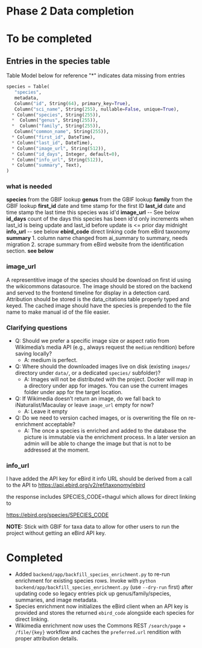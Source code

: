 # Phase 2 Data completion

# To be completed

## Entries in the species table

Table Model below for reference "*" indicates data missing from entries

 ``` python
 species = Table(
    "species",
    metadata,
    Column("id", String(64), primary_key=True),
    Column("sci_name", String(255), nullable=False, unique=True),
   * Column("species", String(255)),
   *  Column("genus", String(255)),
   *  Column("family", String(255)),
    Column("common_name", String(255)),
   * Column("first_id", DateTime),
   * Column("last_id", DateTime),
   * Column("image_url", String(512)),
   * Column("id_days", Integer, default=0),
   * Column("info_url", String(512)),
   * Column("summary", Text),
)
```
### what is needed
**species**  from the GBIF lookup
**genus** from the GBIF lookup
**family**  from the GBIF lookup
**first_id** date and time stamp for the first ID
**last_id** date and time stamp the last time this species was id'd
**image_url** -- See below
**id_days** count of the days this species has been id'd only increments when last_id is being update and last_id before update is <= prior day midnight
**info_url** -- see below
**ebird_code** direct linking code from eBird taxonomy
**summary** 
    1. column name changed from ai_summary to summary, needs migration
    2. scrape summary from eBird website from the identification section. **see below**
### image_url 

A representitive image of the species should be download on first id using the wikicommons datasource. 
The image should be stored on the backend and served to the frontend timeline for display in a detection card. 
Attribution should be stored is the data_citations table properly typed and keyed. 
The cached image should have the species is prepended to the file name to make manual id of the file easier.  

### Clarifying questions
- Q: Should we prefer a specific image size or aspect ratio from Wikimedia’s media API (e.g., always request the `medium` rendition) before saving locally?
    - A: medium is perfect. 
- Q: Where should the downloaded images live on disk (existing `images/` directory under `data/`, or a dedicated `species/` subfolder)?
    - A: Images will not be distributed with the project. Docker will map in a directory under app for images. You can use the current images folder under app for the target location. 
- Q: If Wikimedia doesn’t return an image, do we fall back to iNaturalist/Macaulay or leave `image_url` empty for now?
    - A: Leave it empty
- Q: Do we need to version cached images, or is overwriting the file on re-enrichment acceptable?
    - A: The once a species is enriched and added to the database the picture is immutable via the enrichment process. In a later version an admin will be able to change the image but that is not to be addressed at the moment.  

### info_url

I have added the API key for eBird it info URL should be derived from a call to the API to 
https://api.ebird.org/v2/ref/taxonomy/ebird

the response includes SPECIES_CODE=thagul which allows for direct linking to 

https://ebird.org/species/SPECIES_CODE

**NOTE:** Stick with GBIF for taxa data to allow for other users to run the project without getting an eBird API key. 


# Completed
- Added `backend/app/backfill_species_enrichment.py` to re-run enrichment for existing species rows. Invoke with `python backend/app/backfill_species_enrichment.py` (use `--dry-run` first) after updating code so legacy entries pick up genus/family/species, summaries, and image metadata.
- Species enrichment now initializes the eBird client when an API key is provided and stores the returned `ebird_code` alongside each species for direct linking.
- Wikimedia enrichment now uses the Commons REST `/search/page` + `/file/{key}` workflow and caches the `preferred.url` rendition with proper attribution details.
